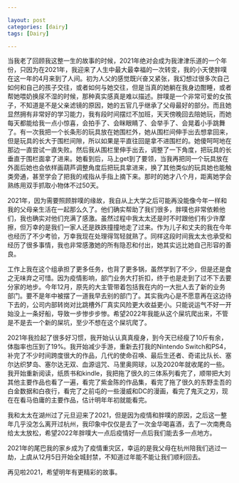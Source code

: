 ```yaml
---

layout: post
categories: [dairy]
tags: [Dairy]

---
```


当我老了回顾我这整一生的故事的时候，2021年绝对会成为我津津乐道的一个年份，只因为在2021年，我迎来了人生中最大最幸福的一次转变，我的小天使胖噗在这一年的4月来到了人间。初为人父的感觉既兴奋又紧张，我幻想过很多次自己如何和自己的孩子交往，或者如何与她交往，但是当真的她躺在我身边酣睡，或者帮她喂奶换尿不湿的时候，那种真实感真是难以描述。胖噗是一个非常可爱的女孩子，不知道是不是父亲滤镜的原因，她的五官几乎继承了父母最好的部分。而且她显然拥有非常好的学习能力，我有段时间摆烂不加班，天天傍晚回去陪她玩，而她每天都能给我一点小惊喜，会拍手了、会眯眼睛了、会举手了、会晃着小手跳舞了。有一次我把一个长条形的玩具放在她围栏外，她从围栏间伸手出去想拿回来，但是玩具的长大于围栏间隙，所以如果是平直往回是拿不进围栏的。她傻呵呵地在那边一直尝试一直失败。然后我从围栏里伸手出去，调整了一下角度，把玩具的长垂直于围栏面拿了进来。她看到后，马上get到了要领，当我再把同一个玩具放在外面后她也会依样画葫芦调整角度后把玩具拿进来，换了其他类似的玩具她也能触类旁通，甚至学会了把我的戒指从手指上摘下来。那时的她才八个月，距离她学会熟练用双手抓取小物体不过50天。

2021年，因为需要照顾胖噗的缘故，我自从上大学之后可能再没能像今年一样和我的父母亲生活在一起那么久了。他们确实帮助了我们很多，胖噗也非常依赖他们，我也确实对他们充满了感激。虽然过程中我太太还是时不时跟他们有少许摩擦，但万幸的是我们一家人还是跌跌撞撞地走了过来。作为儿子和丈夫的我在今年也经历了不少考验，万幸我现在处理得驾轻就熟了。同样这段时间我太太也承受和经历了很多事情，我也非常感激她的所有隐忍和付出，她其实远比她自己形容的善良。

工作上我在这个组承担了更多任务，也背了更多锅，虽然学到了不少，但是还是食之无味弃之可惜。因为疫情影响，部门业务大打折扣，终于也是走到了过不下去要分家的地步。今年12月，原先的大主管带着包括我在内的一大批人去了新的业务部门。要不是年中被摆了一道我早去别的部门了。其实我内心是不愿意再在这边待下去的，公司内部转岗对比跳槽外厂真实风险更大收益更小。只能说运气不好一开始没上一条好船，导致一步惨步步惨。希望2022年我能从这个屎坑爬出来，不管是不是去一个新的屎坑，至少不想在这个屎坑爬了。

2021年我捡起了很多好习惯，我开始认认真真瘦身，到今天已经瘦了10斤有余，体脂率也压到了19%。我开始减少手游，重新去打我的Nintendo Switch和PS4，补完了不少时间跨度很大的作品，几代的使命召唤、最后生还者、奇诺比队长、塞尔达织梦岛、塞尔达无双、血源诅咒、马里奥网球，以及2020年就收尾的一些。我开始重新阅读，纸质书和kindle，我把拖了很久的三体系列看完了，顺带把大刘其他主要作品也看了一遍，看完了紫金陈的作品集，看完了拖了很久的东野圭吾的白金数据和白夜行，看完了之前屯的一些漫威和DC的漫画，看完了鬼灭之刃，现在在看马伯庸的主要作品，估计明年年初就能看完。

我和太太在湖州过了元旦迎来了2021，但是因为疫情和胖噗的原因，之后这一整年几乎没怎么离开过杭州，我印象中仅仅是去了一次金华喝喜酒，去了一次南麂岛给太太放松，希望2022年胖噗大一点后疫情好一点后我们能去多一点地方。

2021年的尾巴我的家乡成为了疫情重灾区，幸运的是我父母在杭州陪我们逃过一劫，上虞从12月5日开始全城封禁，不知道过年能不能让我们顺利回去。

再见啦2021，希望明年有更精彩的故事。
